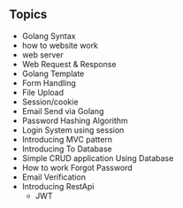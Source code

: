 ## Topics

- Golang Syntax
- how to website work
- web server
- Web Request & Response
- Golang Template
- Form Handling
- File Upload
- Session/cookie
- Email Send via Golang
- Password Hashing Algorithm
- Login System using session
- Introducing MVC pattern
- Introducing To Database
- Simple CRUD application Using Database
- How to work Forgot Password
- Email Verification
- Introducing RestApi
  - JWT
